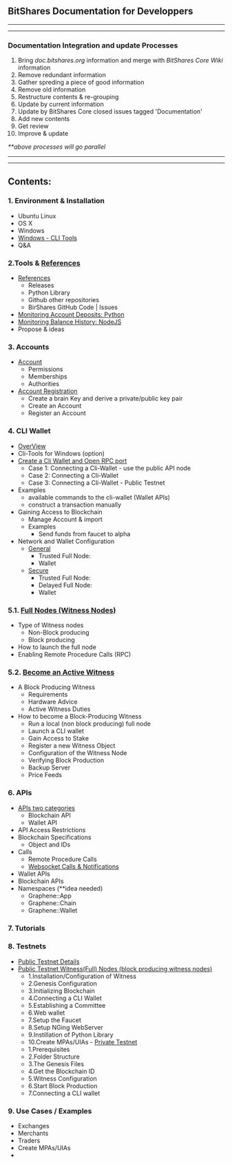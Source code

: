 ## BitShares Documentation for Developpers

***
***
### Documentation Integration and update Processes
1. Bring _doc.bitshares.org_ information and merge with _BitShares Core Wiki_ information
2. Remove redundant information 
3. Gather spreding a piece of good information 
4. Remove old information
5. Restructure contents & re-grouping
6. Update by current information
7. Update by BitShares Core closed issues tagged  'Documentation'
8. Add new contents
9. Get review
10. Improve & update

_**above processes will go parallel_

***
***

## Contents:

### 1. Environment & Installation 
- Ubuntu Linux
- OS X
- Windows
- [Windows - CLI Tools](/developers/1_installation/1-4_windows_cli_tool.md#contents)
- Q&A
   
### 2.Tools & [References ](/developers/2_tools_rerefemces/references.md#releases)
- [References](/developers/2_tools_rerefemces/references.md#releases)
   - Releases
   - Python Library
   - Github other repositories
   - BirShares GitHub Code | Issues
- [Monitoring Account Deposits: Python](/developers/2_tools_rerefemces/python-monitor.md#monitoring-account-deposits-with-python)
- [Monitoring Balance History: NodeJS](/developers/2_tools_rerefemces/nodejs-monitor.md#monitoring-the-balance-history---nodejs)
- Propose & ideas
     
### 3. Accounts
- [Account](/developers/3_Accounts/accounts.md#contents)
   - Permissions
   - Memberships
   - Authorities
- [Account Registration](/developers/3_Accounts/account_registration.md#contents)
   - Create a brain Key and derive a private/public key pair
   - Create an Account
   - Register an Account

### 4. CLI Wallet
- [OverView](/developers/4_cli_wallet/cli_wallet.md#contents)
- Cli-Tools for Windows (option)
- [Create a Cli Wallet and Open RPC port](/developers/4_cli_wallet/cli_wallet.md#create-a-cli-wallet-and-open-rpc-port)
   - Case 1: Connecting a Cli-Wallet - use the public API node
   - Case 2: Connecting a Cli-Wallet
   - Case 3: Connecting a Cli-Wallet - Public Testnet
- Examples 
   - available commands to the cli-wallet (Wallet APIs) 
   - construct a transaction manually
- Gaining Access to Blockchain
   - Manage Account & import
   - Examples 
      - Send funds from faucet to alpha 
- Network and Wallet Configuration
   - [General](/developers/4_cli_wallet/network_wallet.md#network-setups)
      - Trusted Full Node:
      - Wallet
   - [Secure](/developers/4_cli_wallet/network_wallet.md#secure-network-and-wallet-configuration)
      - Trusted Full Node:
      - Delayed Full Node:
      - Wallet

### 5.1. [Full Nodes (Witness Nodes)](/developers/5_full-witness_nodes/full_nodes.md#type-of-witness-nodes)
- Type of Witness nodes
   - Non-Block producing
   - Block producing
- How to launch the full node
- Enabling Remote Procedure Calls (RPC)

### 5.2. [Become an Active Witness](/developers/5_full-witness_nodes/active_witness.md#contents)
- A Block Producing Witness
   - Requirements
   - Hardware Advice
   - Active Witness Duties
- How to become a Block-Producing Witness
   - Run a local (non block producing) full node
   - Launch a CLI wallet
   - Gain Access to Stake
   - Register a new Witness Object
   - Configuration of the Witness Node
   - Verifying Block Production
   - Backup Server
   - Price Feeds

### 6. APIs
- [APIs two categories](/developers/6_apis/apis-about.md#apis-categories)
   - Blockchain API
   - Wallet API
- API Access Restrictions
- Blockchain Specifications
   - Object and IDs
- Calls
   - Remote Procedure Calls
   - [Websocket Calls & Notifications](https://github.com/cedar-book/btsdoc-portal/blob/master/developers/6_apis/websocket_calls_notifications.md#contents)
- Wallet APIs
- Blockchain APIs   
- Namespaces (**idea needed)
   - Graphene::App
   - Graphene::Chain
   - Graphene::Wallet
### 7. Tutorials

### 8. Testnets
   - [Public Testnet Details](/developers/8_testnets/public_testnet_details.md#the-open-public-testnet-information)
   - [Public Testnet Witness(Full) Nodes (block producing witness nodes) ](/developers/8_testnets/public_testnet.md#how-to-deploy-your-own-public-network)
       - 1.Installation/Configuration of Witness
       - 2.Genesis Configuration
       - 3.Initializing Blockchain
       - 4.Connecting a CLI Wallet
       - 5.Establishing a Committee
       - 6.Web wallet 
       - 7.Setup the Faucet      
       - 8.Setup NGing WebServer 
       - 9.Instillation of Python Library
        - 10.Create MPAs/UIAs
    - [Private Testnet](/developers/8_testnets/public_testnet_details.md#the-open-public-testnet-information)
      - 1.Prerequisites
      - 2.Folder Structure
      - 3.The Genesis Files
      - 4.Get the Blockchain ID
      - 5.Witness Configuration
      - 6.Start Block Production
      - 7.Connecting a CLI wallet

### 9. Use Cases / Examples
   - Exchanges
   - Merchants
   - Traders
   - Create MPAs/UIAs
   - 
   
